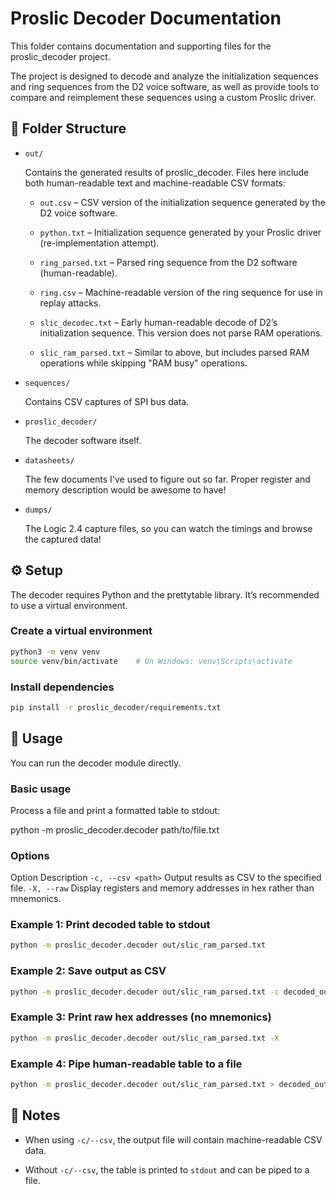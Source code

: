 # Proslic Decoder Documentation

This folder contains documentation and supporting files for the proslic_decoder project.

The project is designed to decode and analyze the initialization sequences and ring sequences from the D2 voice software, as well as provide tools to compare and reimplement these sequences using a custom Proslic driver.

## 📁 Folder Structure

 - `out/`

    Contains the generated results of proslic_decoder. Files here include both human-readable text and machine-readable CSV formats:

    - `out.csv` – CSV version of the initialization sequence generated by the D2 voice software.

    - `python.txt` – Initialization sequence generated by your Proslic driver (re-implementation attempt).

    - `ring_parsed.txt` – Parsed ring sequence from the D2 software (human-readable).

    - `ring.csv` – Machine-readable version of the ring sequence for use in replay attacks.

    - `slic_decodec.txt` – Early human-readable decode of D2’s initialization sequence. This version does not parse RAM operations.

    - `slic_ram_parsed.txt` – Similar to above, but includes parsed RAM operations while skipping "RAM busy" operations.

 - `sequences/`
    
    Contains CSV captures of SPI bus data.

 - `proslic_decoder/`
    
    The decoder software itself.

 - `datasheets/`
    
    The few documents I've used to figure out so far. Proper register and memory description would be awesome to have!

 - `dumps/`
   
   The Logic 2.4 capture files, so you can watch the timings and browse the captured data!

## ⚙️ Setup

The decoder requires Python and the prettytable library. It’s recommended to use a virtual environment.
### Create a virtual environment

```bash
python3 -m venv venv
source venv/bin/activate    # On Windows: venv\Scripts\activate
```

### Install dependencies

```bash
pip install -r proslic_decoder/requirements.txt
```

## 🚀 Usage

You can run the decoder module directly.
### Basic usage

Process a file and print a formatted table to stdout:

python -m proslic_decoder.decoder path/to/file.txt

### Options
Option	Description
`-c, --csv <path>`	Output results as CSV to the specified file.
`-X, --raw`	Display registers and memory addresses in hex rather than mnemonics.

### Example 1: Print decoded table to stdout

```bash
python -m proslic_decoder.decoder out/slic_ram_parsed.txt
```

### Example 2: Save output as CSV

```bash
python -m proslic_decoder.decoder out/slic_ram_parsed.txt -c decoded_output.csv
```
### Example 3: Print raw hex addresses (no mnemonics)

```bash
python -m proslic_decoder.decoder out/slic_ram_parsed.txt -X
```

### Example 4: Pipe human-readable table to a file

```bash
python -m proslic_decoder.decoder out/slic_ram_parsed.txt > decoded_output.txt
```

## 📌 Notes

 - When using `-c/--csv`, the output file will contain machine-readable CSV data.

 - Without `-c/--csv`, the table is printed to `stdout` and can be piped to a file.